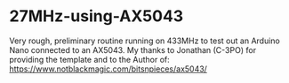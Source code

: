 # 27MHz-using-AX5043
Very rough, preliminary routine running on 433MHz to test out an Arduino Nano connected to an AX5043. My thanks to Jonathan (C-3PO) for providing the template and to the Author of:
https://www.notblackmagic.com/bitsnpieces/ax5043/

